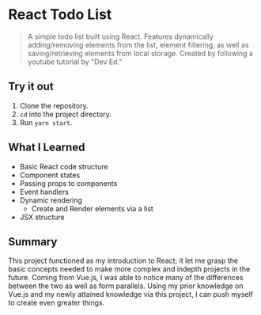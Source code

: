 # **React Todo List**

> A simple todo list built using React. Features dynamically adding/removing elements from the list, element filtering, as well as saving/retrieving elements from local storage. Created by following a youtube tutorial by "Dev Ed."

## Try it out

1. Clone the repository.
2. `cd` into the project directory.
3. Run `yarn start`.

## What I Learned

- Basic React code structure
- Component states
- Passing props to components
- Event handlers
- Dynamic rendering
  - Create and Render elements via a list
- JSX structure

## Summary

This project functioned as my introduction to React; it let me grasp the basic concepts needed to make more complex and indepth projects in the future. Coming from Vue.js, I was able to notice many of the differences between the two as well as form parallels. Using my prior knowledge on Vue.js and my newly attained knowledge via this project, I can push myself to create even greater things.

